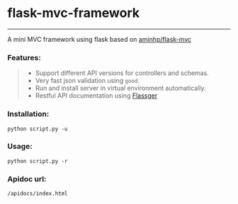 # flask-mvc-framework
---------------------

A mini MVC framework using flask based on [aminhp/flask-mvc](https://github.com/salimane/flask-mvc)



### Features:
>* Support different API versions for controllers and schemas. 
>* Very fast json validation using `good`.
>* Run and install server in virtual environment automatically.
>* Restful API documentation using [Flassger](https://github.com/rochacbruno/flasgger)


### Installation:

	python script.py -u


### Usage:

    python script.py -r


### Apidoc url:

	/apidocs/index.html

